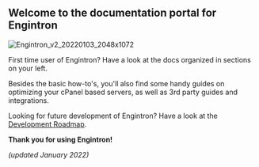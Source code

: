 ## Welcome to the documentation portal for Engintron

![Engintron_v2_20220103_2048x1072](./images/Engintron_v2_20220103_Retro_IBM_Desktop_1920x1200.jpg)

First time user of Engintron? Have a look at the docs organized in sections on your left.

Besides the basic how-to's, you'll also find some handy guides on optimizing your cPanel based servers, as well as 3rd party guides and integrations.

Looking for future development of Engintron? Have a look at the [Development Roadmap](pages/roadmap).

**Thank you for using Engintron!**

_(updated January 2022)_
